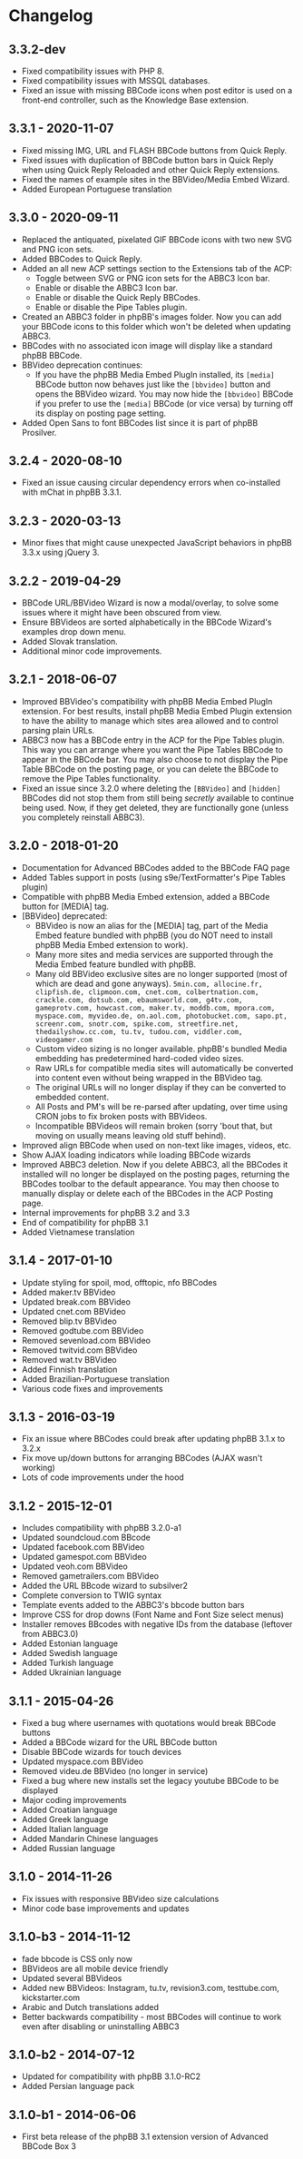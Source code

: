 # Changelog

## 3.3.2-dev

- Fixed compatibility issues with PHP 8.
- Fixed compatibility issues with MSSQL databases.
- Fixed an issue with missing BBCode icons when post editor is used on a front-end controller, such as the Knowledge Base extension.

## 3.3.1 - 2020-11-07

- Fixed missing IMG, URL and FLASH BBCode buttons from Quick Reply.
- Fixed issues with duplication of BBCode button bars in Quick Reply when using Quick Reply Reloaded and other Quick Reply extensions.
- Fixed the names of example sites in the BBVideo/Media Embed Wizard.
- Added European Portuguese translation

## 3.3.0 - 2020-09-11

- Replaced the antiquated, pixelated GIF BBCode icons with two new SVG and PNG icon sets.
- Added BBCodes to Quick Reply.
- Added an all new ACP settings section to the Extensions tab of the ACP:
  - Toggle between SVG or PNG icon sets for the ABBC3 Icon bar.
  - Enable or disable the ABBC3 Icon bar.
  - Enable or disable the Quick Reply BBCodes.
  - Enable or disable the Pipe Tables plugin.
- Created an ABBC3 folder in phpBB's images folder. Now you can add your BBCode icons to this folder which won't be deleted when updating ABBC3.
- BBCodes with no associated icon image will display like a standard phpBB BBCode.
- BBVideo deprecation continues: 
  - If you have the phpBB Media Embed PlugIn installed, its `[media]` BBCode button now behaves just like the `[bbvideo]` button and opens the BBVideo wizard. You may now hide the `[bbvideo]` BBCode if you prefer to use the `[media]` BBCode (or vice versa) by turning off its display on posting page setting.
- Added Open Sans to font BBCodes list since it is part of phpBB Prosilver.

## 3.2.4 - 2020-08-10

- Fixed an issue causing circular dependency errors when co-installed with mChat in phpBB 3.3.1.

## 3.2.3 - 2020-03-13

- Minor fixes that might cause unexpected JavaScript behaviors in phpBB 3.3.x using jQuery 3.

## 3.2.2 - 2019-04-29

- BBCode URL/BBVideo Wizard is now a modal/overlay, to solve some issues where it might have been obscured from view.
- Ensure BBVideos are sorted alphabetically in the BBCode Wizard's examples drop down menu.
- Added Slovak translation.
- Additional minor code improvements.

## 3.2.1 - 2018-06-07

- Improved BBVideo's compatibility with phpBB Media Embed PlugIn extension. For best results, install phpBB Media Embed Plugin extension to have the ability to manage which sites area allowed and to control parsing plain URLs.
- ABBC3 now has a BBCode entry in the ACP for the Pipe Tables plugin. This way you can arrange where you want the Pipe Tables BBCode to appear in the BBCode bar. You may also choose to not display the Pipe Table BBCode on the posting page, or you can delete the BBCode to remove the Pipe Tables functionality.
- Fixed an issue since 3.2.0 where deleting the `[BBVideo]` and `[hidden]` BBCodes did not stop them from still being *secretly* available to continue being used. Now, if they get deleted, they are functionally gone (unless you completely reinstall ABBC3).

## 3.2.0 - 2018-01-20

- Documentation for Advanced BBCodes added to the BBCode FAQ page
- Added Tables support in posts (using s9e/TextFormatter's Pipe Tables plugin)
- Compatible with phpBB Media Embed extension, added a BBCode button for [MEDIA] tag.
- [BBVideo] deprecated:
    - BBVideo is now an alias for the [MEDIA] tag, part of the Media Embed feature bundled with phpBB (you do NOT need to install phpBB Media Embed extension to work).
    - Many more sites and media services are supported through the Media Embed feature bundled with phpBB.
    - Many old BBVideo exclusive sites are no longer supported (most of which are dead and gone anyways). `5min.com, allocine.fr, clipfish.de, clipmoon.com, cnet.com, colbertnation.com, crackle.com, dotsub.com, ebaumsworld.com, g4tv.com, gameprotv.com, howcast.com, maker.tv, moddb.com, mpora.com, myspace.com, myvideo.de, on.aol.com, photobucket.com, sapo.pt, screenr.com, snotr.com, spike.com, streetfire.net, thedailyshow.cc.com, tu.tv, tudou.com, viddler.com, videogamer.com`
    - Custom video sizing is no longer available. phpBB's bundled Media embedding has predetermined hard-coded video sizes.
    - Raw URLs for compatible media sites will automatically be converted into content even without being wrapped in the BBVideo tag.
    - The original URLs will no longer display if they can be converted to embedded content.
    - All Posts and PM's will be re-parsed after updating, over time using CRON jobs to fix broken posts with BBVideos.
    - Incompatible BBVideos will remain broken (sorry 'bout that, but moving on usually means leaving old stuff behind).
- Improved align BBCode when used on non-text like images, videos, etc.
- Show AJAX loading indicators while loading BBCode wizards
- Improved ABBC3 deletion. Now if you delete ABBC3, all the BBCodes it installed will no longer be displayed on the posting pages, returning the BBCodes toolbar to the default appearance. You may then choose to manually display or delete each of the BBCodes in the ACP Posting page.
- Internal improvements for phpBB 3.2 and 3.3
- End of compatibility for phpBB 3.1
- Added Vietnamese translation

## 3.1.4 - 2017-01-10

- Update styling for spoil, mod, offtopic, nfo BBCodes
- Added maker.tv BBVideo
- Updated break.com BBVideo
- Updated cnet.com BBVideo
- Removed blip.tv BBVideo
- Removed godtube.com BBVideo
- Removed sevenload.com BBVideo
- Removed twitvid.com BBVideo
- Removed wat.tv BBVideo
- Added Finnish translation
- Added Brazilian-Portuguese translation
- Various code fixes and improvements

## 3.1.3 - 2016-03-19

- Fix an issue where BBCodes could break after updating phpBB 3.1.x to 3.2.x
- Fix move up/down buttons for arranging BBCodes (AJAX wasn't working)
- Lots of code improvements under the hood

## 3.1.2 - 2015-12-01

- Includes compatibility with phpBB 3.2.0-a1
- Updated soundcloud.com BBcode
- Updated facebook.com BBVideo
- Updated gamespot.com BBVideo
- Updated veoh.com BBVideo
- Removed gametrailers.com BBVideo
- Added the URL BBcode wizard to subsilver2
- Complete conversion to TWIG syntax
- Template events added to the ABBC3's bbcode button bars
- Improve CSS for drop downs (Font Name and Font Size select menus)
- Installer removes BBcodes with negative IDs from the database (leftover from ABBC3.0)
- Added Estonian language
- Added Swedish language
- Added Turkish language
- Added Ukrainian language

## 3.1.1 - 2015-04-26

- Fixed a bug where usernames with quotations would break BBCode buttons
- Added a BBCode wizard for the URL BBCode button
- Disable BBCode wizards for touch devices
- Updated myspace.com BBVideo
- Removed videu.de BBVideo (no longer in service)
- Fixed a bug where new installs set the legacy youtube BBCode to be displayed
- Major coding improvements
- Added Croatian language
- Added Greek language
- Added Italian language
- Added Mandarin Chinese languages
- Added Russian language

## 3.1.0 - 2014-11-26

- Fix issues with responsive BBVideo size calculations
- Minor code base improvements and updates

## 3.1.0-b3 - 2014-11-12

- fade bbcode is CSS only now
- BBVideos are all mobile device friendly
- Updated several BBVideos
- Added new BBVideos: Instagram, tu.tv, revision3.com, testtube.com, kickstarter.com
- Arabic and Dutch translations added
- Better backwards compatibility - most BBCodes will continue to work even after disabling or uninstalling ABBC3

## 3.1.0-b2 - 2014-07-12

- Updated for compatibility with phpBB 3.1.0-RC2
- Added Persian language pack

## 3.1.0-b1 - 2014-06-06

- First beta release of the phpBB 3.1 extension version of Advanced BBCode Box 3
